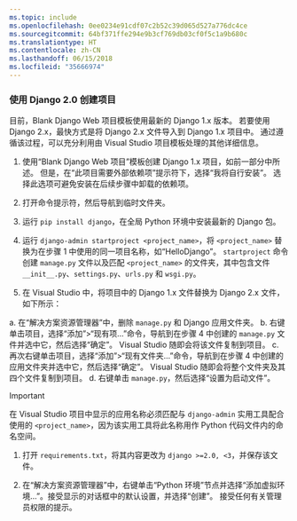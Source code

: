 ```yaml
---
ms.topic: include
ms.openlocfilehash: 0ee0234e91cdf07c2b52c39d065d527a776dc4ce
ms.sourcegitcommit: 64bf371ffe294e9b3cf769db03cf0f5c1a9b680c
ms.translationtype: HT
ms.contentlocale: zh-CN
ms.lasthandoff: 06/15/2018
ms.locfileid: "35666974"
---
```

### <a name="create-a-project-using-django-20"></a>使用 Django 2.0 创建项目

目前，Blank Django Web 项目模板使用最新的 Django 1.x 版本。 若要使用 Django 2.x，最快方式是将 Django 2.x 文件导入到 Django 1.x 项目中。 通过遵循该过程，可以充分利用由 Visual Studio 项目模板处理的其他详细信息。

1. 使用“Blank Django Web 项目”模板创建 Django 1.x 项目，如前一部分中所述。 但是，在“此项目需要外部依赖项”提示符下，选择“我将自行安装”。 选择此选项可避免安装在后续步骤中卸载的依赖项。

1. 打开命令提示符，然后导航到临时文件夹。

1. 运行 `pip install django`，在全局 Python 环境中安装最新的 Django 包。

1. 运行 `django-admin startproject <project_name>`，将 `<project_name>` 替换为在步骤 1 中使用的同一项目名称，如“HelloDjango”。 `startproject` 命令创建 `manage.py` 文件以及匹配 `<project_name>` 的文件夹，其中包含文件 `__init__.py`、`settings.py`、`urls.py` 和 `wsgi.py`。

1. 在 Visual Studio 中，将项目中的 Django 1.x 文件替换为 Django 2.x 文件，如下所示：

  a. 在“解决方案资源管理器”中，删除 `manage.py` 和 Django 应用文件夹。
  b. 右键单击项目，选择“添加”>“现有项...”命令，导航到在步骤 4 中创建的 `manage.py` 文件并选中它，然后选择“确定”。 Visual Studio 随即会将该文件复制到项目。
  c. 再次右键单击项目，选择“添加”>“现有文件夹...”命令，导航到在步骤 4 中创建的应用文件夹并选中它，然后选择“确定”。 Visual Studio 随即会将整个文件夹及其四个文件复制到项目。
  d. 右键单击 `manage.py`，然后选择“设置为启动文件”。

  > [!Important]
  > 在 Visual Studio 项目中显示的应用名称必须匹配与 `django-admin` 实用工具配合使用的 `<project_name>`，因为该实用工具将此名称用作 Python 代码文件内的命名空间。

1. 打开 `requirements.txt`，将其内容更改为 `django >=2.0, <3`，并保存该文件。

1. 在“解决方案资源管理器”中，右键单击“Python 环境”节点并选择“添加虚拟环境...”。接受显示的对话框中的默认设置，并选择“创建”。 接受任何有关管理员权限的提示。